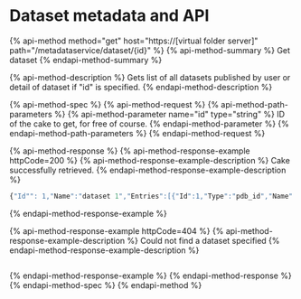 # Dataset metadata and API

{% api-method method="get" host="https://\[virtual folder server\]" path="/metadataservice/dataset/{id}" %}
{% api-method-summary %}
Get dataset
{% endapi-method-summary %}

{% api-method-description %}
Gets list of all datasets published by user or detail of dataset if "id" is specified.
{% endapi-method-description %}

{% api-method-spec %}
{% api-method-request %}
{% api-method-path-parameters %}
{% api-method-parameter name="id" type="string" %}
ID of the cake to get, for free of course.
{% endapi-method-parameter %}
{% endapi-method-path-parameters %}
{% endapi-method-request %}

{% api-method-response %}
{% api-method-response-example httpCode=200 %}
{% api-method-response-example-description %}
Cake successfully retrieved.
{% endapi-method-response-example-description %}

```javascript
{"Id"": 1,"Name":"dataset 1","Entries":[{"Id":1,"Type":"pdb_id","Name":"2hhd"}]}
```
{% endapi-method-response-example %}

{% api-method-response-example httpCode=404 %}
{% api-method-response-example-description %}
Could not find a dataset specified
{% endapi-method-response-example-description %}

```javascript

```
{% endapi-method-response-example %}
{% endapi-method-response %}
{% endapi-method-spec %}
{% endapi-method %}

